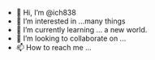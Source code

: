 - 👋 Hi, I’m @ich838
- 👀 I’m interested in ...many things
- 🌱 I’m currently learning ... a new world.
- 💞️ I’m looking to collaborate on ...
- 📫 How to reach me ...

<!---
ich838/ich838 is a ✨ special ✨ repository because its `README.md` (this file) appears on your GitHub profile.
You can click the Preview link to take a look at your changes.
--->

